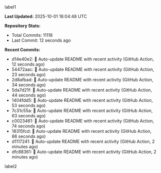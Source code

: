 
label1 
<!-- ACTIVITY_START -->
**Last Updated:** 2025-10-01 16:04:48 UTC

**Repository Stats:**
- Total Commits: 11118
- Last Commit: 12 seconds ago

**Recent Commits:**
- d14e40e2: 🤖 Auto-update README with recent activity (GitHub Action, 12 seconds ago)
- 54472aac: 🤖 Auto-update README with recent activity (GitHub Action, 23 seconds ago)
- 2d8afbad: 🤖 Auto-update README with recent activity (GitHub Action, 34 seconds ago)
- 5da7d21f: 🤖 Auto-update README with recent activity (GitHub Action, 44 seconds ago)
- 1404fdd5: 🤖 Auto-update README with recent activity (GitHub Action, 53 seconds ago)
- 7c31c55a: 🤖 Auto-update README with recent activity (GitHub Action, 63 seconds ago)
- c0023461: 🤖 Auto-update README with recent activity (GitHub Action, 74 seconds ago)
- 18315fcd: 🤖 Auto-update README with recent activity (GitHub Action, 86 seconds ago)
- d1117241: 🤖 Auto-update README with recent activity (GitHub Action, 2 minutes ago)
- dfc88361: 🤖 Auto-update README with recent activity (GitHub Action, 2 minutes ago)
<!-- ACTIVITY_END -->

label2
